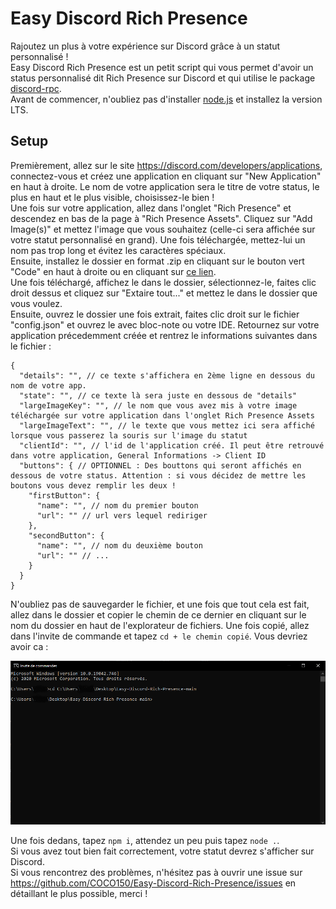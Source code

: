 # Easy Discord Rich Presence
Rajoutez un plus à votre expérience sur Discord grâce à un statut personnalisé !  
Easy Discord Rich Presence est un petit script qui vous permet d'avoir un status personnalisé dit Rich Presence sur Discord et qui utilise le package [discord-rpc](https://www.npmjs.com/package/discord-rpc).  
Avant de commencer, n'oubliez pas d'installer [node.js](https://nodejs.org/en/) et installez la version LTS.

## Setup
Premièrement, allez sur le site https://discord.com/developers/applications, connectez-vous et créez une application en cliquant sur "New Application" en haut à droite. Le nom de votre application sera le titre de votre status, le plus en haut et le plus visible, choisissez-le bien !  
Une fois sur votre application, allez dans l'onglet "Rich Presence" et descendez en bas de la page à "Rich Presence Assets". Cliquez sur "Add Image(s)" et mettez l'image que vous souhaitez (celle-ci sera affichée sur votre statut personnalisé en grand). Une fois téléchargée, mettez-lui un nom pas trop long et évitez les caractères spéciaux.  
Ensuite, installez le dossier en format .zip en cliquant sur le bouton vert "Code" en haut à droite ou en cliquant sur [ce lien](https://github.com/COCO150/Easy-Discord-Rich-Presence/archive/main.zip).  
Une fois téléchargé, affichez le dans le dossier, sélectionnez-le, faites clic droit dessus et cliquez sur "Extaire tout..." et mettez le dans le dossier que vous voulez.  
Ensuite, ouvrez le dossier une fois extrait, faites clic droit sur le fichier "config.json" et ouvrez le avec bloc-note ou votre IDE. Retournez sur votre application précedemment créée et rentrez le informations suivantes dans le fichier :  

```
{
  "details": "", // ce texte s'affichera en 2ème ligne en dessous du nom de votre app.
  "state": "", // ce texte là sera juste en dessous de "details"
  "largeImageKey": "", // le nom que vous avez mis à votre image téléchargée sur votre application dans l'onglet Rich Presence Assets
  "largeImageText": "", // le texte que vous mettez ici sera affiché lorsque vous passerez la souris sur l'image du statut
  "clientId": "", // l'id de l'application créé. Il peut être retrouvé dans votre application, General Informations -> Client ID
  "buttons": { // OPTIONNEL : Des bouttons qui seront affichés en dessous de votre status. Attention : si vous décidez de mettre les boutons vous devez remplir les deux !
    "firstButton": {
      "name": "", // nom du premier bouton
      "url": "" // url vers lequel rediriger
    },
    "secondButton": {
      "name": "", // nom du deuxième bouton
      "url": "" // ...
    }
  }
}
```

N'oubliez pas de sauvegarder le fichier, et une fois que tout cela est fait, allez dans le dossier et copier le chemin de ce dernier en cliquant sur le nom du dossier en haut de l'explorateur de fichiers. Une fois copié, allez dans l'invite de commande et tapez `cd + le chemin copié`. Vous devriez avoir ca :  

<img src='./assets/cmd-example.png'></img>

Une fois dedans, tapez `npm i`, attendez un peu puis tapez `node .`.  
Si vous avez tout bien fait correctement, votre statut devrez s'afficher sur Discord.  
Si vous rencontrez des problèmes, n'hésitez pas à ouvrir une issue sur https://github.com/COCO150/Easy-Discord-Rich-Presence/issues en détaillant le plus possible, merci !

